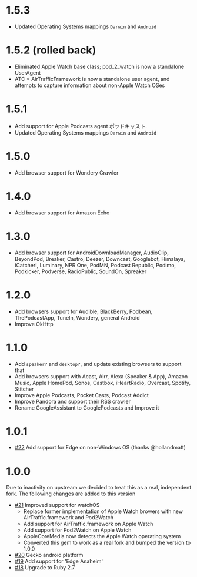 # 1.5.3
* Updated Operating Systems mappings `Darwin` and `Android`

# 1.5.2 (rolled back)
* Eliminated Apple Watch base class; pod_2_watch is now a standalone UserAgent
* ATC > AirTrafficFramework is now a standalone user agent, and attempts to capture information about non-Apple Watch OSes

# 1.5.1
* Add support for Apple Podcasts agent ポッドキャスト.
* Updated Operating Systems mappings `Darwin` and `Android`

# 1.5.0
* Add browser support for Wondery Crawler

# 1.4.0
* Add browser support for Amazon Echo

# 1.3.0
* Add browser support for AndroidDownloadManager, AudioClip, BeyondPod, Breaker, Castro, Deezer, Downcast, Googlebot, Himalaya, iCatcher!, Luminary, NPR One, PodMN, Podcast Republic, Podimo, Podkicker, Podverse, RadioPublic, SoundOn, Spreaker

# 1.2.0
* Add browsers support for Audible, BlackBerry, Podbean, ThePodcastApp, TuneIn, Wondery, general Android
* Improve OkHttp

# 1.1.0

* Add `speaker?` and `desktop?`, and update existing browsers to support that
* Add browsers support with Acast, Airr, Alexa (Speaker & App), Amazon Music, Apple HomePod, Sonos, Castbox, iHeartRadio, Overcast, Spotify, Stitcher
* Improve Apple Podcasts, Pocket Casts, Podcast Addict
* Improve Pandora and support their RSS crawler
* Rename GoogleAssistant to GooglePodcasts and Improve it

# 1.0.1

* [#22](https://github.com/art19/useragent/pull/22) Add support for Edge on non-Windows OS (thanks @hollandmatt)

# 1.0.0

Due to inactivity on upstream we decided to treat this as a real, independent fork. The following changes are added to this version

* [#21](https://github.com/art19/useragent/pull/21) Improved support for watchOS
  * Replace former implementation of Apple Watch browers with new AirTraffic.framework and Pod2Watch
  * Add support for AirTraffic.framework on Apple Watch
  * Add support for Pod2Watch on Apple Watch
  * AppleCoreMedia now detects the Apple Watch operating system
  * Converted this gem to work as a real fork and bumped the version to 1.0.0
* [#20](https://github.com/art19/useragent/pull/20) Gecko android platform
* [#19](https://github.com/art19/useragent/pull/19) Add support for 'Edge Anaheim'
* [#18](https://github.com/art19/useragent/pull/18) Upgrade to Ruby 2.7
